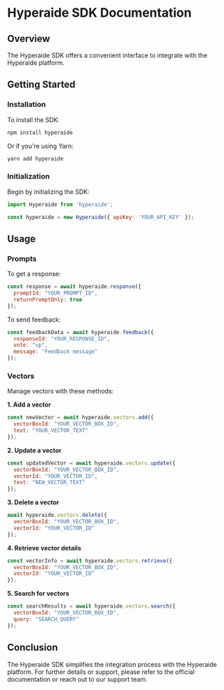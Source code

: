 # Hyperaide SDK Documentation

## Overview

The Hyperaide SDK offers a convenient interface to integrate with the Hyperaide platform.

## Getting Started

### Installation

To install the SDK:

```bash
npm install hyperaide
```

Or if you're using Yarn:

```bash
yarn add hyperaide
```

### Initialization

Begin by initializing the SDK:

```javascript
import Hyperaide from 'hyperaide';

const hyperaide = new Hyperaide({ apiKey: 'YOUR_API_KEY' });
```

## Usage

### Prompts

To get a response:

```javascript
const response = await hyperaide.response({
  promptId: "YOUR_PROMPT_ID",
  returnPromptOnly: true
});
```

To send feedback:

```javascript
const feedbackData = await hyperaide.feedback({
  responseId: "YOUR_RESPONSE_ID",
  vote: "up",
  message: "Feedback message"
});
```

### Vectors

Manage vectors with these methods:

**1. Add a vector**

```javascript
const newVector = await hyperaide.vectors.add({
  vectorBoxId: "YOUR_VECTOR_BOX_ID",
  text: "YOUR_VECTOR_TEXT"
});
```

**2. Update a vector**

```javascript
const updatedVector = await hyperaide.vectors.update({
  vectorBoxId: "YOUR_VECTOR_BOX_ID",
  vectorId: "YOUR_VECTOR_ID",
  text: "NEW_VECTOR_TEXT"
});
```

**3. Delete a vector**

```javascript
await hyperaide.vectors.delete({ 
  vectorBoxId: "YOUR_VECTOR_BOX_ID", 
  vectorId: "YOUR_VECTOR_ID" 
});
```

**4. Retrieve vector details**

```javascript
const vectorInfo = await hyperaide.vectors.retrieve({ 
  vectorBoxId: "YOUR_VECTOR_BOX_ID", 
  vectorId: "YOUR_VECTOR_ID" 
});
```

**5. Search for vectors**

```javascript
const searchResults = await hyperaide.vectors.search({ 
  vectorBoxId: "YOUR_VECTOR_BOX_ID", 
  query: "SEARCH_QUERY" 
});
```

## Conclusion

The Hyperaide SDK simplifies the integration process with the Hyperaide platform. For further details or support, please refer to the official documentation or reach out to our support team.
